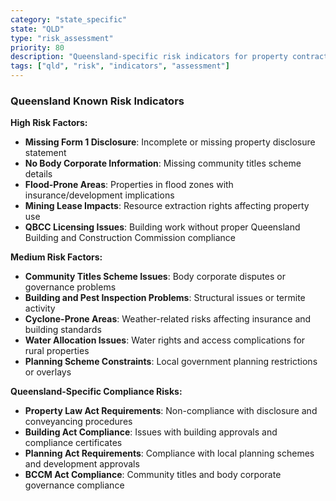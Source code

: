 ```yaml
---
category: "state_specific"
state: "QLD"
type: "risk_assessment"
priority: 80
description: "Queensland-specific risk indicators for property contracts"
tags: ["qld", "risk", "indicators", "assessment"]
---
```


### Queensland Known Risk Indicators

**High Risk Factors:**
- **Missing Form 1 Disclosure**: Incomplete or missing property disclosure statement
- **No Body Corporate Information**: Missing community titles scheme details
- **Flood-Prone Areas**: Properties in flood zones with insurance/development implications
- **Mining Lease Impacts**: Resource extraction rights affecting property use
- **QBCC Licensing Issues**: Building work without proper Queensland Building and Construction Commission compliance

**Medium Risk Factors:**
- **Community Titles Scheme Issues**: Body corporate disputes or governance problems
- **Building and Pest Inspection Problems**: Structural issues or termite activity
- **Cyclone-Prone Areas**: Weather-related risks affecting insurance and building standards
- **Water Allocation Issues**: Water rights and access complications for rural properties
- **Planning Scheme Constraints**: Local government planning restrictions or overlays

**Queensland-Specific Compliance Risks:**
- **Property Law Act Requirements**: Non-compliance with disclosure and conveyancing procedures
- **Building Act Compliance**: Issues with building approvals and compliance certificates
- **Planning Act Requirements**: Compliance with local planning schemes and development approvals
- **BCCM Act Compliance**: Community titles and body corporate governance compliance